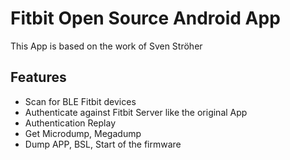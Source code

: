 # Fitbit Open Source Android App

This App is based on the work of Sven Ströher

## Features
* Scan for BLE Fitbit devices
* Authenticate against Fitbit Server like the original App
* Authentication Replay
* Get Microdump, Megadump
* Dump APP, BSL, Start of the firmware
